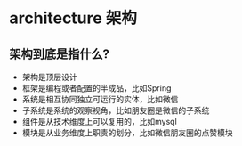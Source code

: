 # architecture 架构

## 架构到底是指什么?
* 架构是顶层设计
* 框架是编程或者配置的半成品，比如Spring
* 系统是相互协同独立可运行的实体，比如微信
* 子系统是系统的观察视角，比如朋友圈是微信的子系统
* 组件是从技术维度上可以复用的，比如mysql
* 模块是从业务维度上职责的划分，比如微信朋友圈的点赞模块


## 